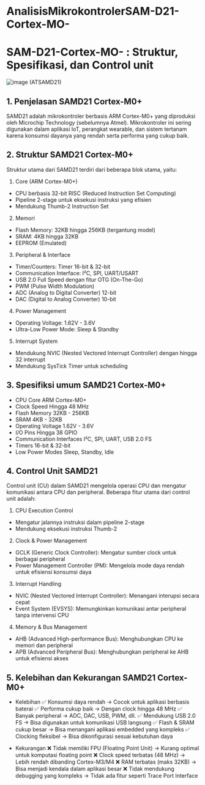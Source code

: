 # AnalisisMikrokontrolerSAM-D21-Cortex-MO-

# SAM-D21-Cortex-MO- : Struktur, Spesifikasi, dan Control unit

![image](https://github.com/user-attachments/assets/98d285f8-7df0-4420-b53e-61725e78e859)
(ATSAMD21)

## 1. Penjelasan SAMD21 Cortex-M0+
SAMD21 adalah mikrokontroler berbasis ARM Cortex-M0+ yang diproduksi oleh Microchip Technology (sebelumnya Atmel). Mikrokontroler ini sering digunakan dalam aplikasi IoT, perangkat wearable, dan sistem tertanam karena konsumsi dayanya yang rendah serta performa yang cukup baik.

## 2. Struktur SAMD21 Cortex-M0+
Struktur utama dari SAMD21 terdiri dari beberapa blok utama, yaitu:
1) Core (ARM Cortex-M0+)

- CPU berbasis 32-bit RISC (Reduced Instruction Set Computing)
- Pipeline 2-stage untuk eksekusi instruksi yang efisien
- Mendukung Thumb-2 Instruction Set

2) Memori
- Flash Memory: 32KB hingga 256KB (tergantung model)
- SRAM: 4KB hingga 32KB
- EEPROM (Emulated)

3) Peripheral & Interface
- Timer/Counters: Timer 16-bit & 32-bit
- Communication Interface: I²C, SPI, UART/USART
- USB 2.0 Full Speed dengan fitur OTG (On-The-Go)
- PWM (Pulse Width Modulation)
- ADC (Analog to Digital Converter) 12-bit
- DAC (Digital to Analog Converter) 10-bit

4) Power Management
- Operating Voltage: 1.62V - 3.6V
- Ultra-Low Power Mode: Sleep & Standby
  
5) Interrupt System
- Mendukung NVIC (Nested Vectored Interrupt Controller) dengan hingga 32 interrupt
- Mendukung SysTick Timer untuk scheduling

## 3. Spesifiksi umum SAMD21 Cortex-M0+
- CPU Core ARM Cortex-M0+
- Clock Speed	Hingga 48 MHz
- Flash Memory	32KB - 256KB
- SRAM	4KB - 32KB
- Operating Voltage	1.62V - 3.6V
- I/O Pins	Hingga 38 GPIO
- Communication Interfaces	I²C, SPI, UART, USB 2.0 FS
- Timers	16-bit & 32-bit
- Low Power Modes	Sleep, Standby, Idle

## 4. Control Unit SAMD21
Control unit (CU) dalam SAMD21 mengelola operasi CPU dan mengatur komunikasi antara CPU dan peripheral. Beberapa fitur utama dari control unit adalah:

1) CPU Execution Control
- Mengatur jalannya instruksi dalam pipeline 2-stage
- Mendukung eksekusi instruksi Thumb-2
  
2) Clock & Power Management
- GCLK (Generic Clock Controller): Mengatur sumber clock untuk berbagai peripheral
- Power Management Controller (PM): Mengelola mode daya rendah untuk efisiensi konsumsi daya

3) Interrupt Handling
- NVIC (Nested Vectored Interrupt Controller): Menangani interupsi secara cepat
- Event System (EVSYS): Memungkinkan komunikasi antar peripheral tanpa intervensi CPU

4) Memory & Bus Management
- AHB (Advanced High-performance Bus): Menghubungkan CPU ke memori dan peripheral
- APB (Advanced Peripheral Bus): Menghubungkan peripheral ke AHB untuk efisiensi akses

## 5. Kelebihan dan Kekurangan SAMD21 Cortex-M0+

- Kelebihan
✅ Konsumsi daya rendah → Cocok untuk aplikasi berbasis baterai
✅ Performa cukup baik → Dengan clock hingga 48 MHz
✅ Banyak peripheral → ADC, DAC, USB, PWM, dll.
✅ Mendukung USB 2.0 FS → Bisa digunakan untuk komunikasi USB langsung
✅ Flash & SRAM cukup besar → Bisa menangani aplikasi embedded yang kompleks
✅ Clocking fleksibel → Bisa dikonfigurasi sesuai kebutuhan daya

- Kekurangan
❌ Tidak memiliki FPU (Floating Point Unit) → Kurang optimal untuk komputasi floating point
❌ Clock speed terbatas (48 MHz) → Lebih rendah dibanding Cortex-M3/M4
❌ RAM terbatas (maks 32KB) → Bisa menjadi kendala dalam aplikasi besar
❌ Tidak mendukung debugging yang kompleks → Tidak ada fitur seperti Trace Port Interface

